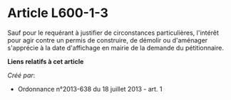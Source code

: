 # Article L600-1-3

Sauf pour le requérant à justifier de circonstances particulières, l'intérêt pour agir contre un permis de construire, de
démolir ou d'aménager s'apprécie à la date d'affichage en mairie de la demande du pétitionnaire.

**Liens relatifs à cet article**

_Créé par_:

  - Ordonnance n°2013-638 du 18 juillet 2013 - art. 1
